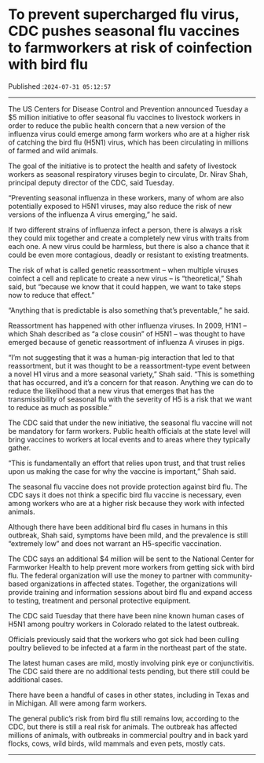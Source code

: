 # To prevent supercharged flu virus, CDC pushes seasonal flu vaccines to farmworkers at risk of coinfection with bird flu

Published :`2024-07-31 05:12:57`

---

The US Centers for Disease Control and Prevention announced Tuesday a $5 million initiative to offer seasonal flu vaccines to livestock workers in order to reduce the public health concern that a new version of the influenza virus could emerge among farm workers who are at a higher risk of catching the bird flu (H5N1) virus, which has been circulating in millions of farmed and wild animals.

The goal of the initiative is to protect the health and safety of livestock workers as seasonal respiratory viruses begin to circulate, Dr. Nirav Shah, principal deputy director of the CDC, said Tuesday.

“Preventing seasonal influenza in these workers, many of whom are also potentially exposed to H5N1 viruses, may also reduce the risk of new versions of the influenza A virus emerging,” he said.

If two different strains of influenza infect a person, there is always a risk they could mix together and create a completely new virus with traits from each one. A new virus could be harmless, but there is also a chance that it could be even more contagious, deadly or resistant to existing treatments.

The risk of what is called genetic reassortment – when multiple viruses coinfect a cell and replicate to create a new virus – is “theoretical,” Shah said, but “because we know that it could happen, we want to take steps now to reduce that effect.”

“Anything that is predictable is also something that’s preventable,” he said.

Reassortment has happened with other influenza viruses. In 2009, H1N1 – which Shah described as “a close cousin” of H5N1 – was thought to have emerged because of genetic reassortment of influenza A viruses in pigs.

“I’m not suggesting that it was a human-pig interaction that led to that reassortment, but it was thought to be a reassortment-type event between a novel H1 virus and a more seasonal variety,” Shah said. “This is something that has occurred, and it’s a concern for that reason. Anything we can do to reduce the likelihood that a new virus that emerges that has the transmissibility of seasonal flu with the severity of H5 is a risk that we want to reduce as much as possible.”

The CDC said that under the new initiative, the seasonal flu vaccine will not be mandatory for farm workers. Public health officials at the state level will bring vaccines to workers at local events and to areas where they typically gather.

“This is fundamentally an effort that relies upon trust, and that trust relies upon us making the case for why the vaccine is important,” Shah said.

The seasonal flu vaccine does not provide protection against bird flu. The CDC says it does not think a specific bird flu vaccine is necessary, even among workers who are at a higher risk because they work with infected animals.

Although there have been additional bird flu cases in humans in this outbreak, Shah said, symptoms have been mild, and the prevalence is still “extremely low” and does not warrant an H5-specific vaccination.

The CDC says an additional $4 million will be sent to the National Center for Farmworker Health to help prevent more workers from getting sick with bird flu. The federal organization will use the money to partner with community-based organizations in affected states. Together, the organizations will provide training and information sessions about bird flu and expand access to testing, treatment and personal protective equipment.

The CDC said Tuesday that there have been nine known human cases of H5N1 among poultry workers in Colorado related to the latest outbreak.

Officials previously said that the workers who got sick had been culling poultry believed to be infected at a farm in the northeast part of the state.

The latest human cases are mild, mostly involving pink eye or conjunctivitis. The CDC said there are no additional tests pending, but there still could be additional cases.

There have been a handful of cases in other states, including in Texas and in Michigan. All were among farm workers.

The general public’s risk from bird flu still remains low, according to the CDC, but there is still a real risk for animals. The outbreak has affected millions of animals, with outbreaks in commercial poultry and in back yard flocks, cows, wild birds, wild mammals and even pets, mostly cats.

---


